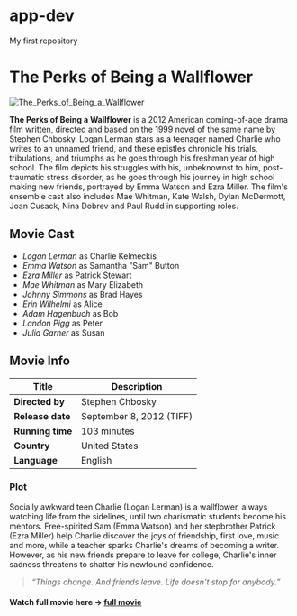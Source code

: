 # app-dev
My first repository

# The Perks of Being a Wallflower

![The_Perks_of_Being_a_Wallflower](https://en.wikipedia.org/wiki/The_Perks_of_Being_a_Wallflower_(film)#/media/File:The_Perks_of_Being_a_Wallflower_Poster.jpg)

**The Perks of Being a Wallflower** is a 2012 American coming-of-age drama film written, directed and based on the 1999 novel of the same name by Stephen Chbosky. Logan Lerman stars as a teenager named Charlie who writes to an unnamed friend, and these epistles chronicle his trials, tribulations, and triumphs as he goes through his freshman year of high school. The film depicts his struggles with his, unbeknownst to him, post-traumatic stress disorder, as he goes through his journey in high school making new friends, portrayed by Emma Watson and Ezra Miller. The film's ensemble cast also includes Mae Whitman, Kate Walsh, Dylan McDermott, Joan Cusack, Nina Dobrev and Paul Rudd in supporting roles.

## Movie Cast

- *Logan Lerman* as Charlie Kelmeckis
- *Emma Watson* as Samantha "Sam" Button
- *Ezra Miller* as Patrick Stewart
- *Mae Whitman* as Mary Elizabeth
- *Johnny Simmons* as Brad Hayes
- *Erin Wilhelmi* as Alice
- *Adam Hagenbuch* as Bob
- *Landon Pigg* as Peter
- *Julia Garner* as Susan

## Movie Info

|  Title                   | Description              |
| -----------------------  | ------------------------ |
| **Directed by**          | Stephen Chbosky         |
| **Release date**         | September 8, 2012 (TIFF)|
| **Running time**         | 103 minutes              |
| **Country**              | United States            |
| **Language**             | English                  |

### Plot

Socially awkward teen Charlie (Logan Lerman) is a wallflower, always watching life from the sidelines, until two charismatic students become his mentors. Free-spirited Sam (Emma Watson) and her stepbrother Patrick (Ezra Miller) help Charlie discover the joys of friendship, first love, music and more, while a teacher sparks Charlie's dreams of becoming a writer. However, as his new friends prepare to leave for college, Charlie's inner sadness threatens to shatter his newfound confidence.

> *“Things change. And friends leave. Life doesn't stop for anybody.”*

#### Watch full movie here -> [full movie](https://www.netflix.com/ph-en/title/70243461?source=35)

